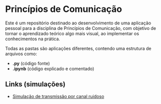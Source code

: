 # Princípios de Comunicação
Este é um repositório destinado ao desenvolvimento de uma aplicação pessoal para a disciplina de Princípios de Comunicação, com objetivo de tornar o aprendizado teórico algo mais visual, ao implementar os conhecimentos na prática.

Todas as pastas são aplicações diferentes, contendo uma estrutura de arquivos como:
- **.py** (código fonte)
- **.ipynb** (código explicado e comentado)

## Links (simulações)
- [Simulação de transmissão por canal ruidoso](./simulacao_canal_ruidoso/)
